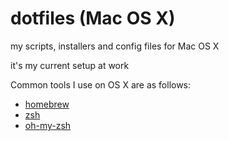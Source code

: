 # dotfiles (Mac OS X)
my scripts, installers and config files for Mac OS X

it's my current setup at work

Common tools I use on OS X are as follows:
- [homebrew](http://brew.sh/)
- [zsh](http://sourabhbajaj.com/mac-setup/iTerm/zsh.html)
- [oh-my-zsh](http://ohmyz.sh/)
